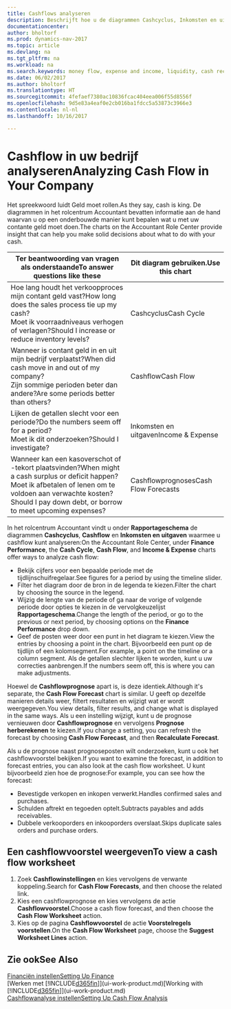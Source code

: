 ```yaml
---
title: Cashflows analyseren
description: Beschrijft hoe u de diagrammen Cashcyclus, Inkomsten en uitgaven, Cashflow, en Cashflowprognose gebruikt om verleden en toekomstige stroom van geld in en uit uw bedrijf te analyseren.
documentationcenter: 
author: bholtorf
ms.prod: dynamics-nav-2017
ms.topic: article
ms.devlang: na
ms.tgt_pltfrm: na
ms.workload: na
ms.search.keywords: money flow, expense and income, liquidity, cash receipts minus cash payments, Cartera
ms.date: 06/02/2017
ms.author: bholtorf
ms.translationtype: HT
ms.sourcegitcommit: 4fefaef7380ac10836fcac404eea006f55d8556f
ms.openlocfilehash: 9d5e83a4eaf0e2cb016ba1fdcc5a53873c3966e3
ms.contentlocale: nl-nl
ms.lasthandoff: 10/16/2017

---
```

# <a name="analyzing-cash-flow-in-your-company"></a><span data-ttu-id="d1e4f-103">Cashflow in uw bedrijf analyseren</span><span class="sxs-lookup"><span data-stu-id="d1e4f-103">Analyzing Cash Flow in Your Company</span></span>
<span data-ttu-id="d1e4f-104">Het spreekwoord luidt Geld moet rollen.</span><span class="sxs-lookup"><span data-stu-id="d1e4f-104">As they say, cash is king.</span></span> <span data-ttu-id="d1e4f-105">De diagrammen in het rolcentrum Accountant bevatten informatie aan de hand waarvan u op een onderbouwde manier kunt bepalen wat u met uw contante geld moet doen.</span><span class="sxs-lookup"><span data-stu-id="d1e4f-105">The charts on the Accountant Role Center provide insight that can help you make solid decisions about what to do with your cash.</span></span>  

| <span data-ttu-id="d1e4f-106">Ter beantwoording van vragen als onderstaande</span><span class="sxs-lookup"><span data-stu-id="d1e4f-106">To answer questions like these</span></span> | <span data-ttu-id="d1e4f-107">Dit diagram gebruiken.</span><span class="sxs-lookup"><span data-stu-id="d1e4f-107">Use this chart</span></span> |
| --- | --- |
| <span data-ttu-id="d1e4f-108">Hoe lang houdt het verkoopproces mijn contant geld vast?</span><span class="sxs-lookup"><span data-stu-id="d1e4f-108">How long does the sales process tie up my cash?</span></span></br> <span data-ttu-id="d1e4f-109">Moet ik voorraadniveaus verhogen of verlagen?</span><span class="sxs-lookup"><span data-stu-id="d1e4f-109">Should I increase or reduce inventory levels?</span></span> |<span data-ttu-id="d1e4f-110">Cashcyclus</span><span class="sxs-lookup"><span data-stu-id="d1e4f-110">Cash Cycle</span></span> |
| <span data-ttu-id="d1e4f-111">Wanneer is contant geld in en uit mijn bedrijf verplaatst?</span><span class="sxs-lookup"><span data-stu-id="d1e4f-111">When did cash move in and out of my company?</span></span></br> <span data-ttu-id="d1e4f-112">Zijn sommige perioden beter dan andere?</span><span class="sxs-lookup"><span data-stu-id="d1e4f-112">Are some periods better than others?</span></span> |<span data-ttu-id="d1e4f-113">Cashflow</span><span class="sxs-lookup"><span data-stu-id="d1e4f-113">Cash Flow</span></span> |
| <span data-ttu-id="d1e4f-114">Lijken de getallen slecht voor een periode?</span><span class="sxs-lookup"><span data-stu-id="d1e4f-114">Do the numbers seem off for a period?</span></span></br> <span data-ttu-id="d1e4f-115">Moet ik dit onderzoeken?</span><span class="sxs-lookup"><span data-stu-id="d1e4f-115">Should I investigate?</span></span> |<span data-ttu-id="d1e4f-116">Inkomsten en uitgaven</span><span class="sxs-lookup"><span data-stu-id="d1e4f-116">Income & Expense</span></span> |
| <span data-ttu-id="d1e4f-117">Wanneer kan een kasoverschot of -tekort plaatsvinden?</span><span class="sxs-lookup"><span data-stu-id="d1e4f-117">When might a cash surplus or deficit happen?</span></span></br> <span data-ttu-id="d1e4f-118">Moet ik afbetalen of lenen om te voldoen aan verwachte kosten?</span><span class="sxs-lookup"><span data-stu-id="d1e4f-118">Should I pay down debt, or borrow to meet upcoming expenses?</span></span> |<span data-ttu-id="d1e4f-119">Cashflowprognoses</span><span class="sxs-lookup"><span data-stu-id="d1e4f-119">Cash Flow Forecasts</span></span> |

<span data-ttu-id="d1e4f-120">In het rolcentrum Accountant vindt u onder **Rapportageschema** de diagrammen **Cashcyclus**, **Cashflow** en **Inkomsten en uitgaven** waarmee u cashflow kunt analyseren:</span><span class="sxs-lookup"><span data-stu-id="d1e4f-120">On the Accountant Role Center, under **Finance Performance**, the **Cash Cycle**, **Cash Flow**, and **Income & Expense** charts offer ways to analyze cash flow:</span></span>  

* <span data-ttu-id="d1e4f-121">Bekijk cijfers voor een bepaalde periode met de tijdlijnschuifregelaar.</span><span class="sxs-lookup"><span data-stu-id="d1e4f-121">See figures for a period by using the timeline slider.</span></span>  
* <span data-ttu-id="d1e4f-122">Filter het diagram door de bron in de legenda te kiezen.</span><span class="sxs-lookup"><span data-stu-id="d1e4f-122">Filter the chart by choosing the source in the legend.</span></span>  
* <span data-ttu-id="d1e4f-123">Wijzig de lengte van de periode of ga naar de vorige of volgende periode door opties te kiezen in de vervolgkeuzelijst **Rapportageschema**.</span><span class="sxs-lookup"><span data-stu-id="d1e4f-123">Change the length of the period, or go to the previous or next period, by choosing options on the **Finance Performance** drop down.</span></span>  
* <span data-ttu-id="d1e4f-124">Geef de posten weer door een punt in het diagram te kiezen.</span><span class="sxs-lookup"><span data-stu-id="d1e4f-124">View the entries by choosing a point in the chart.</span></span> <span data-ttu-id="d1e4f-125">Bijvoorbeeld een punt op de tijdlijn of een kolomsegment.</span><span class="sxs-lookup"><span data-stu-id="d1e4f-125">For example, a point on the timeline or a column segment.</span></span> <span data-ttu-id="d1e4f-126">Als de getallen slechter lijken te worden, kunt u uw correcties aanbrengen.</span><span class="sxs-lookup"><span data-stu-id="d1e4f-126">If the numbers seem off, this is where you can make adjustments.</span></span>  

<span data-ttu-id="d1e4f-127">Hoewel de **Cashflowprognose** apart is, is deze identiek.</span><span class="sxs-lookup"><span data-stu-id="d1e4f-127">Although it's separate, the **Cash Flow Forecast** chart is similar.</span></span> <span data-ttu-id="d1e4f-128">U geeft op dezelfde manieren details weer, filtert resultaten en wijzigt wat er wordt weergegeven.</span><span class="sxs-lookup"><span data-stu-id="d1e4f-128">You view details, filter results, and change what is displayed in the same ways.</span></span> <span data-ttu-id="d1e4f-129">Als u een instelling wijzigt, kunt u de prognose vernieuwen door **Cashflowprognose** en vervolgens **Prognose herberekenen** te kiezen.</span><span class="sxs-lookup"><span data-stu-id="d1e4f-129">If you change a setting, you can refresh the forecast by choosing **Cash Flow Forecast**, and then **Recalculate Forecast**.</span></span>

<span data-ttu-id="d1e4f-130">Als u de prognose naast prognoseposten wilt onderzoeken, kunt u ook het cashflowvoorstel bekijken.</span><span class="sxs-lookup"><span data-stu-id="d1e4f-130">If you want to examine the forecast, in addition to forecast entries, you can also look at the cash flow worksheet.</span></span> <span data-ttu-id="d1e4f-131">U kunt bijvoorbeeld zien hoe de prognose:</span><span class="sxs-lookup"><span data-stu-id="d1e4f-131">For example, you can see how the forecast:</span></span>

* <span data-ttu-id="d1e4f-132">Bevestigde verkopen en inkopen verwerkt.</span><span class="sxs-lookup"><span data-stu-id="d1e4f-132">Handles confirmed sales and purchases.</span></span>  
* <span data-ttu-id="d1e4f-133">Schulden aftrekt en tegoeden optelt.</span><span class="sxs-lookup"><span data-stu-id="d1e4f-133">Subtracts payables and adds receivables.</span></span>  
* <span data-ttu-id="d1e4f-134">Dubbele verkooporders en inkooporders overslaat.</span><span class="sxs-lookup"><span data-stu-id="d1e4f-134">Skips duplicate sales orders and purchase orders.</span></span>  

## <a name="to-view-a-cash-flow-worksheet"></a><span data-ttu-id="d1e4f-135">Een cashflowvoorstel weergeven</span><span class="sxs-lookup"><span data-stu-id="d1e4f-135">To view a cash flow worksheet</span></span>
1. <span data-ttu-id="d1e4f-136">Zoek **Cashflowinstellingen** en kies vervolgens de verwante koppeling.</span><span class="sxs-lookup"><span data-stu-id="d1e4f-136">Search for **Cash Flow Forecasts**, and then choose the related link.</span></span>  
2. <span data-ttu-id="d1e4f-137">Kies een cashflowprognose en kies vervolgens de actie **Cashflowvoorstel**.</span><span class="sxs-lookup"><span data-stu-id="d1e4f-137">Choose a cash flow forecast, and then choose the **Cash Flow Worksheet** action.</span></span>  
3. <span data-ttu-id="d1e4f-138">Kies op de pagina **Cashflowvoorstel** de actie **Voorstelregels voorstellen**.</span><span class="sxs-lookup"><span data-stu-id="d1e4f-138">On the **Cash Flow Worksheet** page, choose the **Suggest Worksheet Lines** action.</span></span>  

## <a name="see-also"></a><span data-ttu-id="d1e4f-139">Zie ook</span><span class="sxs-lookup"><span data-stu-id="d1e4f-139">See Also</span></span>
[<span data-ttu-id="d1e4f-140">Financiën instellen</span><span class="sxs-lookup"><span data-stu-id="d1e4f-140">Setting Up Finance</span></span>](finance-setup-finance.md)  
<span data-ttu-id="d1e4f-141">[Werken met [!INCLUDE[d365fin](includes/d365fin_md.md)]](ui-work-product.md)</span><span class="sxs-lookup"><span data-stu-id="d1e4f-141">[Working with [!INCLUDE[d365fin](includes/d365fin_md.md)]](ui-work-product.md)</span></span>  
[<span data-ttu-id="d1e4f-142">Cashflowanalyse instellen</span><span class="sxs-lookup"><span data-stu-id="d1e4f-142">Setting Up Cash Flow Analysis</span></span>](finance-setup-cash-flow-analyses.md)  


